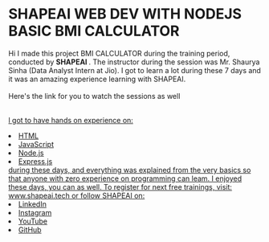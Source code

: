 # SHAPEAI WEB DEV WITH NODEJS BASIC BMI CALCULATOR
Hi I made this project BMI CALCULATOR during the training period, conducted by <b> SHAPEAI </b>.
The instructor during the session was Mr. Shaurya Sinha (Data Analyst Intern at Jio). I got to learn a lot during these 7 days and it was an amazing experience learning with SHAPEAI. <br><br>Here's the link for you to watch the sessions as well<br>
<a href="https://www.youtube.com/playlist?list=PL7z18TDRnbul748Yq6CTEnUzUfGE26AOA">

  <br>l got to have hands on experience on:
<li>HTML
<li>JavaScript
<li>Node.js
<li>Express.js
<br>during these days, and everything was explained from the very basics so that anyone with zero experience on programming can leam. I enjoyed these days, you can as well. To register for next free trainings, visit:
www.shapeai.tech
or follow SHAPEAI on:
<li><a href=
"https://in.linkedin.com/company/shapeai">LinkedIn</a>
<li><a href=
"https://www.instagram.com/shape.ai?hl=en">Instagram</a>
<li><a href=
"https://www.youtube.com/channel/UCTUVDLTW9meuDXWcbmlSPdA">YouTube</a>
<li><a href=
"https://github.com/shapeai">GitHub</a>
